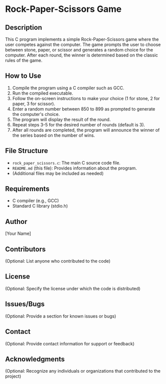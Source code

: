 # Rock-Paper-Scissors Game

## Description
This C program implements a simple Rock-Paper-Scissors game where the user competes against the computer. The game prompts the user to choose between stone, paper, or scissor and generates a random choice for the computer. After each round, the winner is determined based on the classic rules of the game.

## How to Use
1. Compile the program using a C compiler such as GCC.
2. Run the compiled executable.
3. Follow the on-screen instructions to make your choice (1 for stone, 2 for paper, 3 for scissor).
4. Enter a random number between 850 to 899 as prompted to generate the computer's choice.
5. The program will display the result of the round.
6. Repeat steps 3-5 for the desired number of rounds (default is 3).
7. After all rounds are completed, the program will announce the winner of the series based on the number of wins.

## File Structure
- `rock_paper_scissors.c`: The main C source code file.
- `README.md` (this file): Provides information about the program.
- (Additional files may be included as needed)

## Requirements
- C compiler (e.g., GCC)
- Standard C library (stdio.h)

## Author
[Your Name]

## Contributors
(Optional: List anyone who contributed to the code)

## License
(Optional: Specify the license under which the code is distributed)

## Issues/Bugs
(Optional: Provide a section for known issues or bugs)

## Contact
(Optional: Provide contact information for support or feedback)

## Acknowledgments
(Optional: Recognize any individuals or organizations that contributed to the project)
